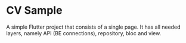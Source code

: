 # CV Sample

A simple Flutter project that consists of a single page.
It has all needed layers, namely API (BE connections), repository, bloc and view.
